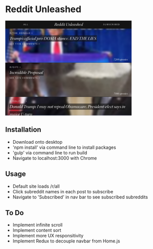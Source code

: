 # Reddit Unleashed

<img src=https://github.com/simeonlee/reddit/blob/master/images/app/reddit-unleashed-ui.png width=400 height=300 />

## Installation

+ Download onto desktop
+ 'npm install' via command line to install packages
+ 'gulp' via command line to run build
+ Navigate to localhost:3000 with Chrome

## Usage

+ Default site loads /r/all
+ Click subreddit names in each post to subscribe
+ Navigate to 'Subscribed' in nav bar to see subscribed subreddits

## To Do

+ Implement infinite scroll
+ Implement content sort
+ Implement more UX responsitivity
+ Implement Redux to decouple navbar from Home.js